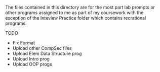 The files contained in this directory are for the most part lab prompts or other programs assigned to me as part of my coursework with the exception of the Inteview Practice folder which contains recrational programs.

TODO
* Fix Format
* Upload other CompSec files
* Upload Elem Data Structure prog
* Upload Intro prog
* Upload OOP progs
